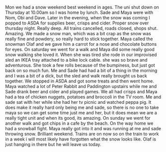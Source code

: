 Mon we had a snow weekend best weekend in ages. The uni shut down on Thursday at 10.00am so I was home by lunch. Sade and Maya were with Nom, Obi and Dave. Later in the evening, when the snow was coming I popped to ASDA for supplies beer, crisps and cider. Proper snow over thursday night. Really deep. All trains cancelled, roads closed, shops shut. Amazing. We made a snow man, which was a bit crap as the snow was really fine and powdery, so really hard to stick together. Maya called the snowman Olaf and we gave him a carrot for a nose and chocolate buttons for eyes. On saturday we went for a walk and Maya did some really good snow walking she loved it. When she was tired she rode in our improvised sled an IKEA tray attached to a bike lock cable. she was so brave and adventurous. She took a few rolls because of the bumpiness, but just got back on so much fun. Me and Sade had had a bit of a thing in the morning and I was a bit of a dick, but the sled and walk really brought us back together. We stopped in ASDA and got some treats and then went home. Maya watched a lot of Peter Rabbit and Paddington upstairs while me and Sade drank beer and cider and played games. We all had crisps and Maya had a tea of chicken nuggets, potatoes and broccoli in the TV room. Me and sade sat with her while she had her tv picnic and watched peppa pig. It does make it really hard only being me and sade, so there is no one to take maya so we can get some time just me and her, but it does mean we are a really tight unit and when its good, its amazing. On sunday we went for another walk and got chips in a cafe by the beach. On the way home we had a snowball fight. Maya really got into it and was running at me and sade throwing snow. Brilliant weekend. Trains are on now so on the train to work in a week i will most likely have forgotten what the snow looks like. Olaf is just hanging in there but he will leave us today.
